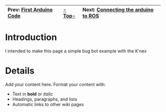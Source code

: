 | Prev:  [First Arduino Code](FirstArduinoCode.md)| [-Top-](ProjectOverview.md) | Next:  [Connecting the arduino to ROS](ArduinoRos.md) |
|:------------------------------------------------|:----------------------------|:------------------------------------------------------|

# Introduction #

I intended to make this page a simple bug bot example with the K'nex


# Details #

Add your content here.  Format your content with:
  * Text in **bold** or _italic_
  * Headings, paragraphs, and lists
  * Automatic links to other wiki pages